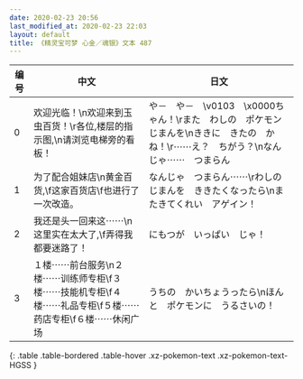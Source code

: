 ```yaml
---
date: 2020-02-23 20:56
last_modified_at: 2020-02-23 22:03
layout: default
title: 《精灵宝可梦 心金／魂银》文本 487
---
```

| 编号 | 中文 | 日文 |
| ---- | ---- | ---- |
| 0 | 欢迎光临！\n欢迎来到玉虫百货！\r各位,楼层的指示图,\n请浏览电梯旁的看板！ | や－　や－　\v0103　\x0000ちゃん！\rまた　わしの　ポケモン　じまんを\nききに　きたの　かね！\r⋯⋯え？　ちがう？\nなんじゃ⋯⋯　つまらん |
| 1 | 为了配合姐妹店\n黄金百货,\f这家百货店\f也进行了一次改造。 | なんじゃ　つまらん⋯⋯\rわしの　じまんを　ききたくなったら\nまたきてくれい　アゲイン！ |
| 2 | 我还是头一回来这⋯⋯\n这里实在太大了,\f弄得我都要迷路了！ | にもつが　いっぱい　じゃ！ |
| 3 | １楼⋯⋯前台服务\n２楼⋯⋯训练师专柜\f３楼⋯⋯技能机专柜\f４楼⋯⋯礼品专柜\f５楼⋯⋯药店专柜\f６楼⋯⋯休闲广场 | うちの　かいちょうったら\nほんと　ポケモンに　うるさいの！ |
{: .table .table-bordered .table-hover .xz-pokemon-text .xz-pokemon-text-HGSS }